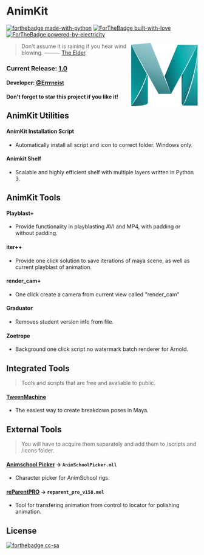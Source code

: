 # AnimKit
[![forthebadge made-with-python](http://ForTheBadge.com/images/badges/made-with-python.svg)](https://www.python.org/)
[![ForTheBadge built-with-love](http://ForTheBadge.com/images/badges/built-with-love.svg)](https://GitHub.com/Naereen/)
[![ForTheBadge powered-by-electricity](http://ForTheBadge.com/images/badges/powered-by-electricity.svg)](http://ForTheBadge.com)


<img align="right" src="https://github.com/Errrneist/AnimKit/blob/master/IMG/maya_icon.png" alt="Maya" width="175">


> Don't assume it is raining if you hear wind blowing. ——— [The Elder](https://hongjunwu.com/elder/).    
### Current Release: [1.0](https://github.com/Errrneist/AnimKit/releases)
#### Developer: [@Errrneist](https://github.com/Errrneist/)
#### Don't forget to star this project if you like it! 

## AnimKit Utilities
#### AnimKit Installation Script
* Automatically install all script and icon to correct folder. Windows only.
#### Animkit Shelf
* Scalable and highly efficient shelf with multiple layers written in Python 3.

## AnimKit Tools
#### Playblast+ 
* Provide functionality in playblasting AVI and MP4, with padding or without padding.
#### iter++
* Provide one click solution to save iterations of maya scene, as well as current playblast of animation.
#### render_cam+
* One click create a camera from current view called "render_cam"
#### Graduator
* Removes student version info from file.
#### Zoetrope
* Background one click script no watermark batch renderer for Arnold.

## Integrated Tools
> Tools and scripts that are free and avaliable to public.
#### [TweenMachine](https://github.com/boredstiff/tweenMachine)
* The easiest way to create breakdown poses in Maya.

## External Tools 
> You will have to acquire them separately and add them to /scripts and /icons folder.
#### [Animschool Picker](https://www.animschool.com/pickerInfo.aspx) → `AnimSchoolPicker.mll`
* Character picker for AnimSchool rigs.
#### [reParentPRO](https://gumroad.com/l/reParentPro) → `reparent_pro_v158.mel`
* Tool for transfering animation from control to locator for polishing animation.

## License
[![forthebadge cc-sa](http://ForTheBadge.com/images/badges/cc-sa.svg)](https://creativecommons.org/licenses/by-sa/4.0)
